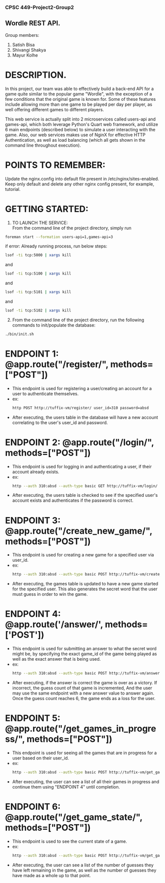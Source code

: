 ### CPSC 449-Project2-Group2
## Wordle REST API. 

Group members:  
1. Satish Bisa  
2. Shivangi Shakya  
3. Mayur Kolhe  
 
# DESCRIPTION. 
In this project, our team was able to effectively build a back-end API for a game quite similar to the popular game "Wordle", with the exception of a few
conditions that the original game is known for. Some of these features include allowing more than one game to be played per day per player, as well offering
different games to different players. 

This web service is actually split into 2 microservices called users-api and games-api, which both leverage Python's Quart web framework, and utilize 6 main endpoints (described below) to simulate a user interacting with the game. Also, our web services makes use of NginX for effective HTTP Authentication, as well as load balancing (which all gets shown in the command line throughout execution).  

# POINTS TO REMEMBER:  
Update the nginx.config into default file present in /etc/nginx/sites-enabled.  
Keep only default and delete any other nginx config present, for example, tutorial.


# GETTING STARTED:  

1. TO LAUNCH THE SERVICE:  
From the command line of the project directory, simply run   
```bash
foreman start --formation users-api=1,games-api=3
```
  
if error: Already running process, run below steps:  
```bash
lsof -ti tcp:5000 | xargs kill
```
and
```bash
lsof -ti tcp:5100 | xargs kill
```
and
```bash
lsof -ti tcp:5101 | xargs kill
```
and
```bash
lsof -ti tcp:5102 | xargs kill
```

2. From the command line of the project directory, run the following commands to init/populate the database:  
```bash
./bin/init.sh
```


# ENDPOINT 1: @app.route("/register/", methods=["POST"])
- This endpoint is used for registering a user/creating an account for a user to authenticate themselves.
- ex:   
	```bash
	http POST http://tuffix-vm/register/ user_id=310 password=absd
	```  
- After executing, the users table in the database will have a new account correlating to the user's user_id and password.

# ENDPOINT 2: @app.route("/login/", methods=["POST"])
- This endpoint is used for logging in and authenticating a user, if their account already exists. 
- ex:   
	```bash
	http --auth 310:absd --auth-type basic GET http://tuffix-vm/login/
	```  
- After executing, the users table is checked to see if the specified user's account exists and authenticates if the password is correct.

# ENDPOINT 3: @app.route("/create_new_game/", methods=["POST"])
- This endpoint is used for creating a new game for a specified user via user_id.
- ex:   
	```bash
	http --auth 310:absd --auth-type basic POST http://tuffix-vm/create_new_game/ user_id=310
	```  
- After executing, the games table is updated to have a new game started for the specified user. This also generates the secret word
that the user must guess in order to win the game.

# ENDPOINT 4: @app.route('/answer/', methods=['POST'])
- This endpoint is used for submitting an answer to what the secret word might be, by specifying the exact game_id of the game being
played as well as the exact answer that is being used.
- ex:   
	```bash
	http --auth 310:absd --auth-type basic POST http://tuffix-vm/answer/ game_id=3 answer=lemon
	```  
- After executing, if the answer is correct the game is over as a victory. If incorrect, the guess count of that game is incremented,
And the user may use the same endpoint with a new answer value to answer again. Once the guess count reaches 6, the game ends as a 
loss for the user. 

# ENDPOINT 5: @app.route("/get_games_in_progress/", methods=["POST"])
- This endpoint is used for seeing all the games that are in progress for a user based on their user_id.
- ex:   
	```bash
	http --auth 310:absd --auth-type basic POST http://tuffix-vm/get_games_in_progress/ user_id=310
	```  
- After executing, the user can see a list of all their games in progress and continue them using "ENDPOINT 4" until completion.

# ENDPOINT 6: @app.route("/get_game_state/", methods=["POST"])
- This endpoint is used to see the current state of a game.
- ex:   
	```bash
	http --auth 310:absd --auth-type basic POST http://tuffix-vm/get_game_state/ game_id=19
	```  
- After executing, the user can see a list of the number of guesses they have left remaining in the game, as well as the number
of guesses they have made as a whole up to that point.
